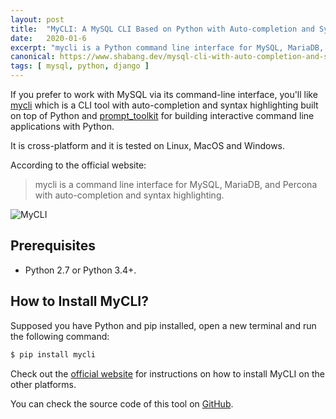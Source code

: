 ```yaml
---
layout: post
title:  "MyCLI: A MySQL CLI Based on Python with Auto-completion and Syntax Highlighting"
date:   2020-01-6
excerpt: "mycli is a Python command line interface for MySQL, MariaDB, and Percona with auto-completion and syntax highlighting"
canonical: https://www.shabang.dev/mysql-cli-with-auto-completion-and-syntax-highlighting/
tags: [ mysql, python, django ]
---
```


If you prefer to work with MySQL via its command-line interface, you'll like [mycli](https://www.mycli.net/) which is a CLI tool with auto-completion and syntax highlighting built on top of Python and [prompt_toolkit](https://github.com/prompt-toolkit/python-prompt-toolkit) for building interactive command line applications with Python. 

It is cross-platform and it is tested on Linux, MacOS and Windows.

According to the official website:

> mycli is a command line interface for MySQL, MariaDB, and Percona with auto-completion and syntax highlighting.



![MyCLI](https://d33wubrfki0l68.cloudfront.net/7cbe577932ca62b24627e898af087e1dad0c643f/8009c/images/tables.png)

## Prerequisites

- Python 2.7 or Python 3.4+.


## How to Install MyCLI?

Supposed you have Python and pip installed, open a new terminal and run the following command:

```bash
$ pip install mycli
```

Check out the [official website](https://www.mycli.net/install) for instructions on how to install MyCLI on the other platforms.


You can check the source code of this tool on [GitHub](https://github.com/dbcli/mycli). 
